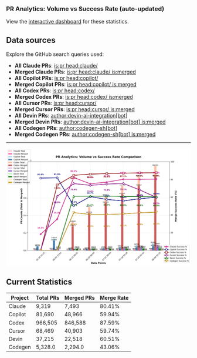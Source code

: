 ### PR Analytics: Volume vs Success Rate (auto‑updated)

View the [interactive dashboard](https://aavetis.github.io/ai-pr-watcher/) for these statistics.

## Data sources

Explore the GitHub search queries used:

- **All Claude PRs**: [is:pr head:claude/](https://github.com/search?q=is:pr+head:claude/&type=pullrequests)
- **Merged Claude PRs**: [is:pr head:claude/ is:merged](https://github.com/search?q=is:pr+head:claude/+is:merged&type=pullrequests)
- **All Copilot PRs**: [is:pr head:copilot/](https://github.com/search?q=is:pr+head:copilot/&type=pullrequests)
- **Merged Copilot PRs**: [is:pr head:copilot/ is:merged](https://github.com/search?q=is:pr+head:copilot/+is:merged&type=pullrequests)
- **All Codex PRs**: [is:pr head:codex/](https://github.com/search?q=is:pr+head:codex/&type=pullrequests)
- **Merged Codex PRs**: [is:pr head:codex/ is:merged](https://github.com/search?q=is:pr+head:codex/+is:merged&type=pullrequests)
- **All Cursor PRs**: [is:pr head:cursor/](https://github.com/search?q=is:pr+head:cursor/&type=pullrequests)
- **Merged Cursor PRs**: [is:pr head:cursor/ is:merged](https://github.com/search?q=is:pr+head:cursor/+is:merged&type=pullrequests)
- **All Devin PRs**: [author:devin-ai-integration[bot]](https://github.com/search?q=author:devin-ai-integration[bot]&type=pullrequests)
- **Merged Devin PRs**: [author:devin-ai-integration[bot] is:merged](https://github.com/search?q=author:devin-ai-integration[bot]+is:merged&type=pullrequests)
- **All Codegen PRs**: [author:codegen-sh[bot]](https://github.com/search?q=author:codegen-sh[bot]&type=pullrequests)
- **Merged Codegen PRs**: [author:codegen-sh[bot] is:merged](https://github.com/search?q=author:codegen-sh[bot]+is:merged&type=pullrequests)

---

![chart](docs/chart.png)

## Current Statistics

| Project | Total PRs | Merged PRs | Merge Rate |
| ------- | --------- | ---------- | ---------- |
| Claude  | 9,319 | 7,493 | 80.41% |
| Copilot | 81,690 | 48,966 | 59.94% |
| Codex   | 966,505 | 846,588 | 87.59% |
| Cursor  | 68,469 | 40,903 | 59.74% |
| Devin   | 37,215 | 22,518 | 60.51% |
| Codegen | 5,328.0 | 2,294.0 | 43.06% |